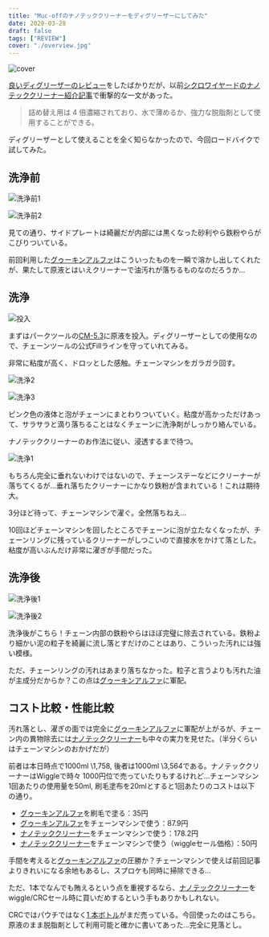 ```yaml
---
title: "Muc-offのナノテッククリーナーをディグリーザーにしてみた"
date: 2020-03-28
draft: false
tags: ["REVIEW"]
cover: "./overview.jpg"
---
```


![cover](./overview.jpg)

[良いディグリーザーのレビュー](/post/2020/03/ghakinalpha/)をしたばかりだが、以前[シクロワイヤードのナノテッククリーナー紹介記事](https://www.cyclowired.jp/news/node/317325)で衝撃的な一文があった。

> 詰め替え用は 4 倍濃縮されており、水で薄めるか、強力な脱脂剤として使用することができる。

ディグリーザーとして使えることを全く知らなかったので、今回ロードバイクで試してみた。

<LinkBox isAmazonLink url="https://www.amazon.co.jp/dp/B07T22FKHB/" />

## 洗浄前

![洗浄前1](./dirty1.jpg)

![洗浄前2](./dirty2.jpg)

見ての通り、サイドプレートは綺麗だが内部には黒くなった砂利やら鉄粉やらがこびりついている。

前回利用した[グゥーキンアルファ](https://amzn.to/2QSgPOK)はこういったものを一瞬で溶かし出してくれたが、果たして原液とはいえクリーナーで油汚れが落ちるものなのだろうか…

## 洗浄

![投入](./filling.jpg)

まずはパークツールの[CM-5.3](https://amzn.to/2yfivLK)に原液を投入。ディグリーザーとしての使用なので、チェーンツールの公式Fillラインを守っていれてみる。

非常に粘度が高く、ドロッとした感触。チェーンマシンをガラガラ回す。

![洗浄2](./cleaning2.jpg)

![洗浄3](./cleaning3.jpg)

ピンク色の液体と泡がチェーンにまとわりついていく。粘度が高かっただけあって、サラサラと滴り落ちることはなくチェーンに洗浄剤がしっかり絡んでいる。

ナノテッククリーナーのお作法に従い、浸透するまで待つ。

![洗浄1](./cleaning1.jpg)

もちろん完全に垂れないわけではないので、チェーンステーなどにクリーナーが落ちてくるが…垂れ落ちたクリーナーにかなり鉄粉が含まれている！これは期待大。

3分ほど待って、チェーンマシンで濯ぐ。全然落ちねえ…

10回ほどチェーンマシンを回したところでチェーンに泡が立たなくなったが、チェーンリングに残っているクリーナーがしつこいので直接水をかけて落とした。粘度が高いぶんだけ非常に濯ぎが手間だった。

## 洗浄後

![洗浄後1](./cleaned1.jpg)

![洗浄後2](./cleaned2.jpg)

洗浄後がこちら！チェーン内部の鉄粉やらはほぼ完璧に除去されている。鉄粉より細かい泥の粒子を綺麗に流し落とすだけのことはあり、こういった汚れには強い模様。

ただ、チェーンリングの汚れはあまり落ちなかった。粒子と言うよりも汚れた油が主成分だからか？この点は[グゥーキンアルファ](https://amzn.to/2QSgPOK)に軍配。

## コスト比較・性能比較

汚れ落とし、濯ぎの面では完全に[グゥーキンアルファ](https://amzn.to/2QSgPOK)に軍配が上がるが、チェーン内の異物除去には[ナノテッククリーナー](https://amzn.to/2WQ5N04)も中々の実力を見せた。（半分くらいはチェーンマシンのおかげだが）

前者は本日時点で1000ml \1,758, 後者は1000ml \3,564である。ナノテッククリーナーはWiggleで時々 1000円位で売っていたりもするけれど…チェーンマシン1回あたりの使用量を50ml, 刷毛塗布を20mlとすると1回あたりのコストは以下の通り。

- [グゥーキンアルファ](https://amzn.to/2QSgPOK)を刷毛で塗る：35円
- [グゥーキンアルファ](https://amzn.to/2QSgPOK)をチェーンマシンで使う：87.9円
- [ナノテッククリーナー](https://amzn.to/2WQ5N04)をチェーンマシンで使う：178.2円
- [ナノテッククリーナー](https://amzn.to/2WQ5N04)をチェーンマシンで使う（wiggleセール価格）：50円

手間を考えると[グゥーキンアルファ](https://amzn.to/2QSgPOK)の圧勝か？チェーンマシンで使えば前回記事よりきれいになる余地もあるし、スプロケも同時に掃除できる…

ただ、1本でなんでも賄えるという点を重視するなら、[ナノテッククリーナー](https://amzn.to/2WQ5N04)をwiggle/CRCセール時に買いだめするという手もありかもしれない。

CRCではパウチではなく[1 本ボトル](https://www.chainreactioncycles.com/jp/ja/muc-off-%E6%BF%83%E7%B8%AE%E3%83%90%E3%82%A4%E3%82%AF%E3%82%AF%E3%83%AA%E3%83%BC%E3%83%8A%E3%83%BC-1l-/rp-prod106331)がまだ売っている。今回使ったのはこちら。原液のまま脱脂剤として利用可能と確かに書いてあった…完全に見落とし。

<LinkBox isAmazonLink url="https://www.amazon.co.jp/dp/B01LN1TYKQ/" />
